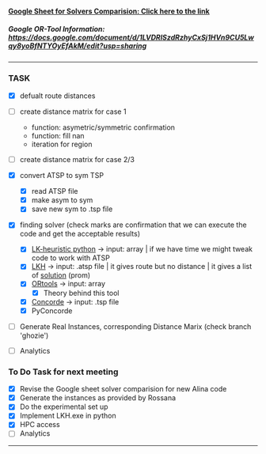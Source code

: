 #### [Google Sheet for Solvers Comparision: Click here to the link](https://docs.google.com/spreadsheets/d/1eHaEsVsWJSm-UYiAW34GOKpbrfaD1_RH/edit#gid=542634310)  
##### Google OR-Tool Information: https://docs.google.com/document/d/1LVDRISzdRzhyCxSj1HVn9CU5Lwqy8yoBfNTYOyEfAkM/edit?usp=sharing 
---
### TASK  

- [x] defualt route distances
- [ ] create distance matrix for case 1
  - function: asymetric/symmetric confirmation
  - function: fill nan
  - iteration for region
- [ ] create distance matrix for case 2/3
- [x] convert ATSP to sym TSP
   - [x] read ATSP file
   - [x] make asym to sym
   - [x] save new sym to .tsp file
- [x] finding solver (check marks are confirmation that we can execute the code and get the acceptable results)
   - [x] [LK-heuristic python](https://pypi.org/project/lk-heuristic) -> input: array | if we have time we might tweak code to work with ATSP
   - [x] [LKH](https://pypi.org/project/lkh/) -> input: .atsp file | it gives route but no distance | it gives a list of [solution](https://github.com/Pratiksha100/AnalyticsProject/blob/cheewan/ResultFromLKH.md) (prom)
   - [x] [ORtools](https://developers.google.com/optimization) -> input: array  
      - [x] Theory behind this tool  
   - [x] [Concorde](https://www.math.uwaterloo.ca/tsp/concorde.html) -> input: .tsp file  
   - [x] PyConcorde
- [ ] Generate Real Instances, corresponding Distance Marix (check branch 'ghozie')  
- [ ] Analytics


### To Do Task for next meeting
- [x] Revise the Google sheet solver comparision for new Alina code
- [x] Generate the instances as provided by Rossana
- [x] Do the experimental set up 
- [x] Implement LKH.exe in python
- [x] HPC access
- [ ] Analytics
  
---  
  
 

